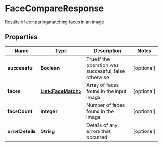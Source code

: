 

# FaceCompareResponse

Results of comparing/matching faces in an image

## Properties

| Name | Type | Description | Notes |
|------------ | ------------- | ------------- | -------------|
|**successful** | **Boolean** | True if the operation was successful, false otherwise |  [optional] |
|**faces** | [**List&lt;FaceMatch&gt;**](FaceMatch.md) | Array of faces found in the input image |  [optional] |
|**faceCount** | **Integer** | Number of faces found in the image |  [optional] |
|**errorDetails** | **String** | Details of any errors that occurred |  [optional] |



